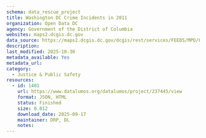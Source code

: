 ```yaml
---
schema: data_rescue_project 
title: Washington DC Crime Incidents in 2011
organization: Open Data DC
agency: Government of the District of Columbia
websites: maps2.dcgis.dc.gov
data_source: https://maps2.dcgis.dc.gov/dcgis/rest/services/FEEDS/MPD/FeatureServer/35
description: 
last_modified: 2025-10-30
metadata_available: Yes
metadata_url: 
category:
  - Justice & Public Safety 
resources:
  - id: 1401
    url: https://www.datalumos.org/datalumos/project/237445/view
    format: JSON, HTML
    status: Finished
    size: 0.012
    download_date: 2025-09-17
    maintainer: DRP, DL
    notes: 
---
```

